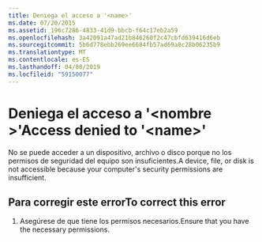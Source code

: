 ```yaml
---
title: Deniega el acceso a '<name>'
ms.date: 07/20/2015
ms.assetid: 196c7286-4833-41d9-bbcb-f64c17eb2a59
ms.openlocfilehash: 3a42091a47ad21b846260f2c47cbfd639416d6eb
ms.sourcegitcommit: 5b6d778ebb269ee6684fb57ad69a8c28b06235b9
ms.translationtype: MT
ms.contentlocale: es-ES
ms.lasthandoff: 04/08/2019
ms.locfileid: "59150077"
---
```

# <a name="access-denied-to-name"></a><span data-ttu-id="768b4-102">Deniega el acceso a '\<nombre >'</span><span class="sxs-lookup"><span data-stu-id="768b4-102">Access denied to '\<name>'</span></span>
<span data-ttu-id="768b4-103">No se puede acceder a un dispositivo, archivo o disco porque no los permisos de seguridad del equipo son insuficientes.</span><span class="sxs-lookup"><span data-stu-id="768b4-103">A device, file, or disk is not accessible because your computer's security permissions are insufficient.</span></span>  
  
## <a name="to-correct-this-error"></a><span data-ttu-id="768b4-104">Para corregir este error</span><span class="sxs-lookup"><span data-stu-id="768b4-104">To correct this error</span></span>  
  
1.  <span data-ttu-id="768b4-105">Asegúrese de que tiene los permisos necesarios.</span><span class="sxs-lookup"><span data-stu-id="768b4-105">Ensure that you have the necessary permissions.</span></span>  
